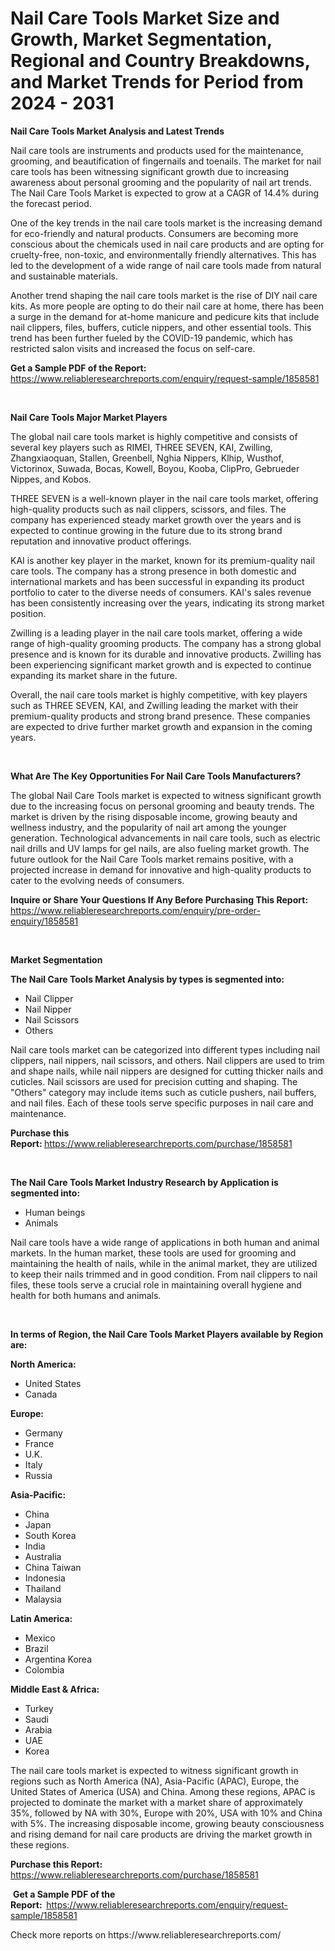 <p><h1>Nail Care Tools Market Size and Growth, Market Segmentation, Regional and Country Breakdowns, and Market Trends for Period from 2024 -  2031</h1></p><p><strong>Nail Care Tools Market Analysis and Latest Trends</strong></p>
<p><p>Nail care tools are instruments and products used for the maintenance, grooming, and beautification of fingernails and toenails. The market for nail care tools has been witnessing significant growth due to increasing awareness about personal grooming and the popularity of nail art trends. The Nail Care Tools Market is expected to grow at a CAGR of 14.4% during the forecast period.</p><p>One of the key trends in the nail care tools market is the increasing demand for eco-friendly and natural products. Consumers are becoming more conscious about the chemicals used in nail care products and are opting for cruelty-free, non-toxic, and environmentally friendly alternatives. This has led to the development of a wide range of nail care tools made from natural and sustainable materials.</p><p>Another trend shaping the nail care tools market is the rise of DIY nail care kits. As more people are opting to do their nail care at home, there has been a surge in the demand for at-home manicure and pedicure kits that include nail clippers, files, buffers, cuticle nippers, and other essential tools. This trend has been further fueled by the COVID-19 pandemic, which has restricted salon visits and increased the focus on self-care.</p></p>
<p><strong>Get a Sample PDF of the Report:&nbsp;</strong> <a href="https://www.reliableresearchreports.com/enquiry/request-sample/1858581">https://www.reliableresearchreports.com/enquiry/request-sample/1858581</a></p>
<p>&nbsp;</p>
<p><strong>Nail Care Tools Major Market Players</strong></p>
<p><p>The global nail care tools market is highly competitive and consists of several key players such as RIMEI, THREE SEVEN, KAI, Zwilling, Zhangxiaoquan, Stallen, Greenbell, Nghia Nippers, Klhip, Wusthof, Victorinox, Suwada, Bocas, Kowell, Boyou, Kooba, ClipPro, Gebrueder Nippes, and Kobos.</p><p>THREE SEVEN is a well-known player in the nail care tools market, offering high-quality products such as nail clippers, scissors, and files. The company has experienced steady market growth over the years and is expected to continue growing in the future due to its strong brand reputation and innovative product offerings.</p><p>KAI is another key player in the market, known for its premium-quality nail care tools. The company has a strong presence in both domestic and international markets and has been successful in expanding its product portfolio to cater to the diverse needs of consumers. KAI's sales revenue has been consistently increasing over the years, indicating its strong market position.</p><p>Zwilling is a leading player in the nail care tools market, offering a wide range of high-quality grooming products. The company has a strong global presence and is known for its durable and innovative products. Zwilling has been experiencing significant market growth and is expected to continue expanding its market share in the future.</p><p>Overall, the nail care tools market is highly competitive, with key players such as THREE SEVEN, KAI, and Zwilling leading the market with their premium-quality products and strong brand presence. These companies are expected to drive further market growth and expansion in the coming years.</p></p>
<p>&nbsp;</p>
<p><strong>What Are The Key Opportunities For Nail Care Tools Manufacturers?</strong></p>
<p><p>The global Nail Care Tools market is expected to witness significant growth due to the increasing focus on personal grooming and beauty trends. The market is driven by the rising disposable income, growing beauty and wellness industry, and the popularity of nail art among the younger generation. Technological advancements in nail care tools, such as electric nail drills and UV lamps for gel nails, are also fueling market growth. The future outlook for the Nail Care Tools market remains positive, with a projected increase in demand for innovative and high-quality products to cater to the evolving needs of consumers.</p></p>
<p><strong>Inquire or Share Your Questions If Any Before Purchasing This Report:</strong> <a href="https://www.reliableresearchreports.com/enquiry/pre-order-enquiry/1858581">https://www.reliableresearchreports.com/enquiry/pre-order-enquiry/1858581</a></p>
<p>&nbsp;</p>
<p><strong>Market Segmentation</strong></p>
<p><strong>The Nail Care Tools Market Analysis by types is segmented into:</strong></p>
<p><ul><li>Nail Clipper</li><li>Nail Nipper</li><li>Nail Scissors</li><li>Others</li></ul></p>
<p><p>Nail care tools market can be categorized into different types including nail clippers, nail nippers, nail scissors, and others. Nail clippers are used to trim and shape nails, while nail nippers are designed for cutting thicker nails and cuticles. Nail scissors are used for precision cutting and shaping. The "Others" category may include items such as cuticle pushers, nail buffers, and nail files. Each of these tools serve specific purposes in nail care and maintenance.</p></p>
<p><strong>Purchase this Report:&nbsp;</strong><a href="https://www.reliableresearchreports.com/purchase/1858581">https://www.reliableresearchreports.com/purchase/1858581</a></p>
<p>&nbsp;</p>
<p><strong>The Nail Care Tools Market Industry Research by Application is segmented into:</strong></p>
<p><ul><li>Human beings</li><li>Animals</li></ul></p>
<p><p>Nail care tools have a wide range of applications in both human and animal markets. In the human market, these tools are used for grooming and maintaining the health of nails, while in the animal market, they are utilized to keep their nails trimmed and in good condition. From nail clippers to nail files, these tools serve a crucial role in maintaining overall hygiene and health for both humans and animals.</p></p>
<p>&nbsp;</p>
<p><strong>In terms of Region, the Nail Care Tools Market Players available by Region are:</strong></p>
<p>
    <p> <strong> North America: </strong>
        <ul>
            <li>United States</li>
            <li>Canada</li>
        </ul>
        </p> 
    <p> <strong> Europe: </strong>
        <ul>
            <li>Germany</li>
            <li>France</li>
            <li>U.K.</li>
            <li>Italy</li>
            <li>Russia</li>
        </ul>
        </p> 
    <p> <strong> Asia-Pacific: </strong>
        <ul>
            <li>China</li>
            <li>Japan</li>
            <li>South Korea</li>
            <li>India</li>
            <li>Australia</li>
            <li>China Taiwan</li>
            <li>Indonesia</li>
            <li>Thailand</li>
            <li>Malaysia</li>
        </ul>
        </p> 
    <p> <strong> Latin America: </strong>
        <ul>
            <li>Mexico</li>
            <li>Brazil</li>
            <li>Argentina Korea</li>
            <li>Colombia</li>
        </ul>
        </p> 
    <p> <strong> Middle East & Africa: </strong>
        <ul>
            <li>Turkey</li>
            <li>Saudi</li>
            <li>Arabia</li>
            <li>UAE</li>
            <li>Korea</li>
        </ul>
    </p>
    </p>
<p><p>The nail care tools market is expected to witness significant growth in regions such as North America (NA), Asia-Pacific (APAC), Europe, the United States of America (USA) and China. Among these regions, APAC is projected to dominate the market with a market share of approximately 35%, followed by NA with 30%, Europe with 20%, USA with 10% and China with 5%. The increasing disposable income, growing beauty consciousness and rising demand for nail care products are driving the market growth in these regions.</p></p>
<p><strong>Purchase this Report: </strong><a href="https://www.reliableresearchreports.com/purchase/1858581">https://www.reliableresearchreports.com/purchase/1858581</a></p>
<p>&nbsp;<strong>Get a Sample PDF of the Report:&nbsp;&nbsp;</strong><a href="https://www.reliableresearchreports.com/enquiry/request-sample/1858581">https://www.reliableresearchreports.com/enquiry/request-sample/1858581</a></p>
<p><strong></strong></p>
<p>Check more reports on https://www.reliableresearchreports.com/</p>